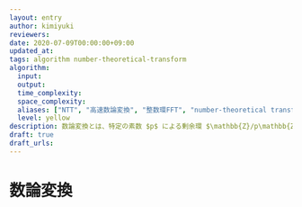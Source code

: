 ```yaml
---
layout: entry
author: kimiyuki
reviewers:
date: 2020-07-09T00:00:00+09:00
updated_at:
tags: algorithm number-theoretical-transform
algorithm:
  input:
  output:
  time_complexity:
  space_complexity:
  aliases: ["NTT", "高速数論変換", "整数環FFT", "number-theoretical transform", "高速剰余変換", "fast modulo transform"]
  level: yellow
description: 数論変換とは、特定の素数 $p$ による剰余環 $\mathbb{Z}/p\mathbb{Z}$ の上で行なわれる離散Fourier変換と同様の変換のこと、あるいはこの変換を高速Fourier変換と同様に $O(n \log n)$ で行うアルゴリズムのことである。
draft: true
draft_urls:
---
```


# 数論変換
